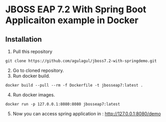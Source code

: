 # JBOSS EAP 7.2 With Spring Boot Applicaiton example in Docker

## Installation
1. Pull this repository

```
git clone https://github.com/agulagul/jboss7.2-with-springdemo.git
```

2. Go to cloned repository.
3. Run docker build.

```
docker build --pull --rm -f Dockerfile -t jbosseap7:latest .
```

4. Run docker images.

```
docker run -p 127.0.0.1:8080:8080 jbosseap7:latest
```

5. Now you can access spring application in : http://127.0.0.1:8080/demo